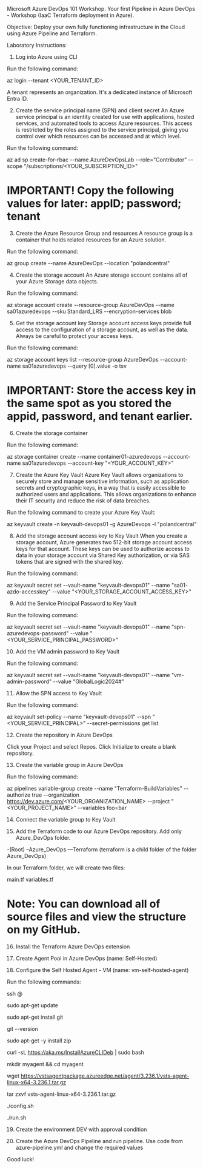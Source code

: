 Microsoft Azure DevOps 101 Workshop. Your first Pipeline in Azure DevOps - Workshop (IaaC Terraform deployment in Azure).

Objective: Deploy your own fully functioning infrastructure in the Cloud using Azure Pipeline and Terraform.

Laboratory Instructions:


1. Log into Azure using CLI

Run the following command:

az login --tenant <YOUR_TENANT_ID>

A tenant represents an organization. It's a dedicated instance of Microsoft Entra ID.


2. Create the service principal name (SPN) and client secret
An Azure service principal is an identity created for use with applications, hosted services, and automated tools to access Azure resources.
This access is restricted by the roles assigned to the service principal, giving you control over which resources can be accessed and at which level.

Run the following command:

az ad sp create-for-rbac --name AzureDevOpsLab --role="Contributor" --scope "/subscriptions/<YOUR_SUBSCRIPTION_ID>"


# IMPORTANT! Copy the following values for later: appID; password; tenant


3. Create the Azure Resource Group and resources
A resource group is a container that holds related resources for an Azure solution.

Run the following command:

az group create --name AzureDevOps --location "polandcentral"


4. Create the storage account
An Azure storage account contains all of your Azure Storage data objects.

Run the following command:

az storage account create --resource-group AzureDevOps --name sa01azuredevops --sku Standard_LRS --encryption-services blob


5. Get the storage account key
Storage account access keys provide full access to the configuration of a storage account, as well as the data. Always be careful to protect your access keys.

Run the following command:

az storage account keys list --resource-group AzureDevOps --account-name sa01azuredevops --query [0].value -o tsv


# IMPORTANT: Store the access key in the same spot as you stored the appid, password, and tenant earlier.


6. Create the storage container

Run the following command:

az storage container create --name container01-azuredevops --account-name sa01azuredevops --account-key "<YOUR_ACCOUNT_KEY>"


7. Create the Azure Key Vault
Azure Key Vault allows organizations to securely store and manage sensitive information, such as application secrets and cryptographic keys, in a way that is easily accessible to authorized users and applications.
This allows organizations to enhance their IT security and reduce the risk of data breaches.

Run the following command to create your Azure Key Vault:

az keyvault create -n keyvault-devops01 -g AzureDevops -l "polandcentral"


8. Add the storage account access key to Key Vault
When you create a storage account, Azure generates two 512-bit storage account access keys for that account.
These keys can be used to authorize access to data in your storage account via Shared Key authorization, or via SAS tokens that are signed with the shared key.

Run the following command:

az keyvault secret set --vault-name "keyvault-devops01" --name "sa01-azdo-accesskey" --value "<YOUR_STORAGE_ACCOUNT_ACCESS_KEY>"


9. Add the Service Principal Password to Key Vault

Run the following command:

az keyvault secret set --vault-name "keyvault-devops01" --name "spn-azuredevops-password" --value "<YOUR_SERVICE_PRINCIPAL_PASSWORD>"


10. Add the VM admin password to Key Vault

Run the following command:

az keyvault secret set --vault-name "keyvault-devops01" --name "vm-admin-password" --value "GlobalLogic2024#"


11. Allow the SPN access to Key Vault

Run the following command:

az keyvault set-policy --name "keyvault-devops01" --spn "<YOUR_SERVICE_PRINCIPAL>" --secret-permissions get list


12. Create the repository in Azure DevOps

Click your Project and select Repos. Click Initialize to create a blank repository.

13. Create the variable group in Azure DevOps

Run the following command:

az pipelines variable-group create --name "Terraform-BuildVariables" --authorize true --organization https://dev.azure.com/<YOUR_ORGANIZATION_NAME> --project "<YOUR_PROJECT_NAME>" --variables foo=bar

14. Connect the variable group to Key Vault

15. Add the Terraform code to our Azure DevOps repository. Add only Azure_DevOps folder.

-(Root)
–Azure_DevOps
—Terraform (terraform is a child folder of the folder Azure_DevOps)

In our Terraform folder, we will create two files:

main.tf
variables.tf

# Note: You can download all of source files and view the structure on my GitHub.

16. Install the Terraform Azure DevOps extension

17. Create Agent Pool in Azure DevOps (name: Self-Hosted)

18. Configure the Self Hosted Agent - VM (name: vm-self-hosted-agent)

Run the following commands:

ssh <LOGIN>@<VM IP ADDRESS>

sudo apt-get update

sudo apt-get install git

git --version

sudo apt-get -y install zip

curl -sL https://aka.ms/InstallAzureCLIDeb | sudo bash

mkdir myagent && cd myagent

wget https://vstsagentpackage.azureedge.net/agent/3.236.1/vsts-agent-linux-x64-3.236.1.tar.gz

tar zxvf vsts-agent-linux-x64-3.236.1.tar.gz

./config.sh

./run.sh

19. Create the environment DEV with approval condition

20. Create the Azure DevOps Pipeline and run pipeline. Use code from azure-pipeline.yml and change the required values


Good luck!